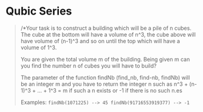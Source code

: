 # Qubic Series

>/*Your task is to construct a building which will be a pile of n cubes. The cube at the bottom will have a volume of n^3, the cube above will have volume of (n-1)^3 and so on until the top which will have a volume of 1^3.
>
> You are given the total volume m of the building. Being given m can you find the number n of cubes you will have to build?
>
> The parameter of the function findNb (find_nb, find-nb, findNb) will be an integer m and you have to return the integer n such as n^3 + (n-1)^3 + ... + 1^3 = m if such a n exists or -1 if there is no such n.es
>
> Examples:
> `findNb(1071225) --> 45 findNb(91716553919377) --> -1`

